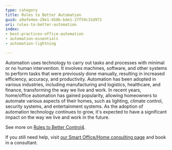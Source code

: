 ```yaml
---
type: category
title: Rules to Better Automation
guid: a9afe4ee-29e1-458b-bde1-27f59c31d972
uri: rules-to-better-automation
index:
- best-practices-office-automation
- automation-essentials
- automation-lightning

---
```


Automation uses technology to carry out tasks and processes with minimal or no human intervention. It involves machines, software, and other systems to perform tasks that were previously done manually, resulting in increased efficiency, accuracy, and productivity. Automation has been adopted in various industries, including manufacturing and logistics, healthcare, and finance, transforming the way we live and work. In recent years, home/office automation has gained popularity, allowing homeowners to automate various aspects of their homes, such as lighting, climate control, security systems, and entertainment systems. As the adoption of automation technology continues to grow, it's expected to have a significant impact on the way we live and work in the future.

See more on [Rules to Better Control4](/rules-to-better-control4).

If you still need help, visit [our Smart Office/Home consulting page](https://www.ssw.com.au/ssw/Consulting/Smart-Office-and-Smart-Home.aspx) and book in a consultant.
